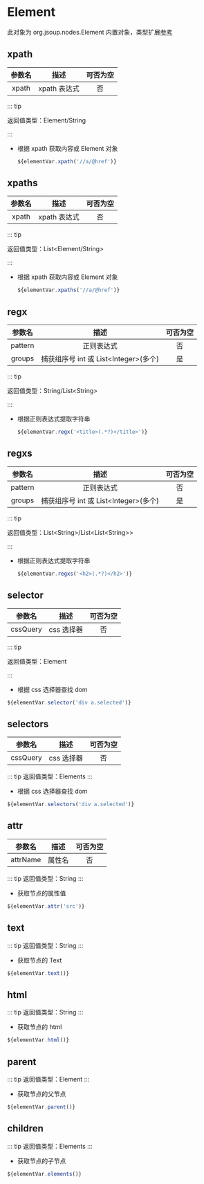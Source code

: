 # Element

此对象为 org.jsoup.nodes.Element 内置对象，类型扩展[参考](https://github.com/kkangert/kspider/blob/main/kspider-core/src/main/java/top/kangert/kspider/executor/function/extension/ElementFunctionExtension.java)

## xpath

| 参数名 |     描述     | 可否为空 |
| :----: | :----------: | :------: |
| xpath  | xpath 表达式 |    否    |

::: tip

返回值类型：Element/String

:::

-   根据 xpath 获取内容或 Element 对象

    ```javascript
    ${elementVar.xpath('//a/@href')}
    ```

## xpaths

| 参数名 |     描述     | 可否为空 |
| :----: | :----------: | :------: |
| xpath  | xpath 表达式 |    否    |

::: tip

返回值类型：List<Element/String>

:::

-   根据 xpath 获取内容或 Element 对象

    ```javascript
    ${elementVar.xpaths('//a/@href')}
    ```

## regx

| 参数名  |                  描述                  | 可否为空 |
| :-----: | :------------------------------------: | :------: |
| pattern |               正则表达式               |    否    |
| groups  | 捕获组序号 int 或 List\<Integer>(多个) |    是    |

::: tip

返回值类型：String/List\<String>

:::

-   根据正则表达式提取字符串

    ```javascript
    ${elementVar.regx('<title>(.*?)</title>')}
    ```

## regxs

| 参数名  |                  描述                  | 可否为空 |
| :-----: | :------------------------------------: | :------: |
| pattern |               正则表达式               |    否    |
| groups  | 捕获组序号 int 或 List\<Integer>(多个) |    是    |

::: tip

返回值类型：List\<String>/List\<List\<String>>

:::

-   根据正则表达式提取字符串

    ```javascript
    ${elementVar.regxs('<h2>(.*?)</h2>')}
    ```

## selector

|  参数名  |    描述    | 可否为空 |
| :------: | :--------: | :------: |
| cssQuery | css 选择器 |    否    |

::: tip

返回值类型：Element

:::

-   根据 css 选择器查找 dom

```javascript
${elementVar.selector('div a.selected')}
```

## selectors

|  参数名  |    描述    | 可否为空 |
| :------: | :--------: | :------: |
| cssQuery | css 选择器 |    否    |

::: tip
返回值类型：Elements
:::

-   根据 css 选择器查找 dom

```javascript
${elementVar.selectors('div a.selected')}
```

## attr

|  参数名  |  描述  | 可否为空 |
| :------: | :----: | :------: |
| attrName | 属性名 |    否    |

::: tip
返回值类型：String
:::

-   获取节点的属性值

```javascript
${elementVar.attr('src')}
```

## text

::: tip
返回值类型：String
:::

-   获取节点的 Text

```javascript
${elementVar.text()}
```

## html

::: tip
返回值类型：String
:::

-   获取节点的 html

```javascript
${elementVar.html()}
```

## parent

::: tip
返回值类型：Element
:::

-   获取节点的父节点

```javascript
${elementVar.parent()}
```

## children

::: tip
返回值类型：Elements
:::

-   获取节点的子节点

```javascript
${elementVar.elements()}
```
